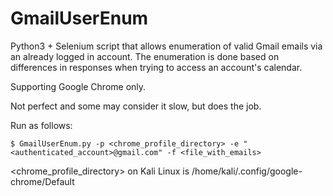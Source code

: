 # GmailUserEnum
Python3 + Selenium script that allows enumeration of valid Gmail emails via an already logged in account. The enumeration is done based on differences in responses when trying to access an account's calendar.

Supporting Google Chrome only.

Not perfect and some may consider it slow, but does the job.

Run as follows:
```
$ GmailUserEnum.py -p <chrome_profile_directory> -e "<authenticated_account>@gmail.com" -f <file_with_emails>
```

<chrome_profile_directory> on Kali Linux is /home/kali/.config/google-chrome/Default
